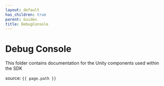 ```yaml
---
layout: default
has_children: true
parent: Guides
title: DebugConsole
---
```

# Debug Console

This folder contains documentation for the Unity components used within the SDK

source: `{{ page.path }}`